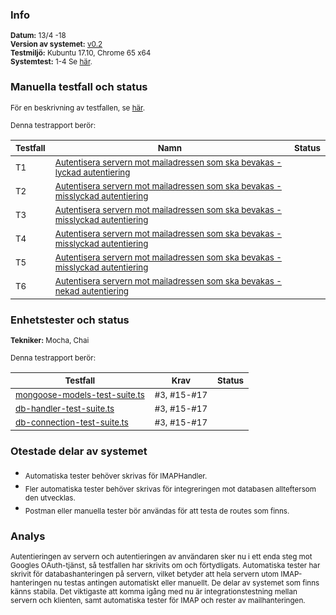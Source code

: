 ### Info
<sub>**Datum:** 13/4 -18</sub>  
<sub>**Version av systemet:** [v0.2](https://github.com/1dv611-futurum-project/futurum-project/releases/tag/0.2)</sub>  
<sub>**Testmiljö:**  Kubuntu 17.10, Chrome 65 x64</sub>  
<sub>**Systemtest:** 1-4 Se [här](https://github.com/1dv611-futurum-project/futurum-project/wiki/Testspecifikation).</sub>  

### Manuella testfall och status
<sub>För en beskrivning av testfallen, se [här](https://github.com/1dv611-futurum-project/futurum-project/wiki/Testspecifikation).</sub>    

<sub>Denna testrapport berör:</sub>  

|<sub>Testfall</sub>|<sub>Namn</sub>|<sub>Status</sub>|
|----|--------|------------|
|<sub>T1</sub>|<sub>[Autentisera servern mot mailadressen som ska bevakas - lyckad autentiering](https://github.com/1dv611-futurum-project/futurum-project/wiki/Testspecifikation#testfall-1---autentisera-servern-mot-mailadressen-som-ska-bevakas---lyckad-autentisering)</sub>|<sub><img src="https://upload.wikimedia.org/wikipedia/commons/thumb/5/50/Yes_Check_Circle.svg/2000px-Yes_Check_Circle.svg.png" width="15"></sub>|
|<sub>T2</sub>|<sub>[Autentisera servern mot mailadressen som ska bevakas - misslyckad autentiering](https://github.com/1dv611-futurum-project/futurum-project/wiki/Testspecifikation#testfall-2---autentisera-servern-mot-mailadressen-som-ska-bevakas---autentiering-behöver-ej-upprepas)</sub>|<sub><img src="https://upload.wikimedia.org/wikipedia/commons/thumb/5/50/Yes_Check_Circle.svg/2000px-Yes_Check_Circle.svg.png" width="15"></sub>|
|<sub>T3</sub>|<sub>[Autentisera servern mot mailadressen som ska bevakas - misslyckad autentiering](https://github.com/1dv611-futurum-project/futurum-project/wiki/Testspecifikation#testfall-3---autentisera-servern-mot-mailadressen-som-ska-bevakas---autentiering-upprepas-om-cookie-tas-bort)</sub>|<sub><img src="https://upload.wikimedia.org/wikipedia/commons/thumb/5/50/Yes_Check_Circle.svg/2000px-Yes_Check_Circle.svg.png" width="15"></sub>|
|<sub>T4</sub>|<sub>[Autentisera servern mot mailadressen som ska bevakas - misslyckad autentiering](https://github.com/1dv611-futurum-project/futurum-project/wiki/Testspecifikation#testfall-4---autentisera-servern-mot-mailadressen-som-ska-bevakas---autentiering-upprepas-om-server-startas-om)</sub>|<sub><img src="https://upload.wikimedia.org/wikipedia/commons/thumb/5/50/Yes_Check_Circle.svg/2000px-Yes_Check_Circle.svg.png" width="15"></sub>|
|<sub>T5</sub>|<sub>[Autentisera servern mot mailadressen som ska bevakas - misslyckad autentiering](https://github.com/1dv611-futurum-project/futurum-project/wiki/Testspecifikation#testfall-5---autentisera-servern-mot-mailadressen-som-ska-bevakas---misslyckad-autentisering)</sub>|<sub><img src="https://upload.wikimedia.org/wikipedia/commons/thumb/5/50/Yes_Check_Circle.svg/2000px-Yes_Check_Circle.svg.png" width="15"></sub>|
|<sub>T6</sub>|<sub>[Autentisera servern mot mailadressen som ska bevakas - nekad autentiering](https://github.com/1dv611-futurum-project/futurum-project/wiki/Testspecifikation#testfall-6---autentisera-servern-mot-mailadressen-som-ska-bevakas---nekad-autentisering)</sub>|<sub><img src="https://upload.wikimedia.org/wikipedia/commons/thumb/5/50/Yes_Check_Circle.svg/2000px-Yes_Check_Circle.svg.png" width="15"></sub>|

### Enhetstester och status
<sub>**Tekniker:** Mocha, Chai </sub>  

<sub>Denna testrapport berör:</sub>  

|<sub>Testfall</sub>|<sub>Krav</sub>|<sub>Status</sub>|
|----|--------|------------|
|<sub>[mongoose-models-test-suite.ts](https://github.com/1dv611-futurum-project/futurum-project/blob/server/services/node/test/db-tests/mongoose-models-test-suite.ts)</sub>|<sub>#3, #15-#17</sub>|<sub><img src="https://upload.wikimedia.org/wikipedia/commons/thumb/5/50/Yes_Check_Circle.svg/2000px-Yes_Check_Circle.svg.png" width="15"></sub>|
|<sub>[db-handler-test-suite.ts](https://github.com/1dv611-futurum-project/futurum-project/blob/server/services/node/test/db-tests/db-handler-test-suite.ts)</sub>|<sub>#3, #15-#17</sub>|<sub><img src="https://upload.wikimedia.org/wikipedia/commons/thumb/5/50/Yes_Check_Circle.svg/2000px-Yes_Check_Circle.svg.png" width="15"></sub>|
|<sub>[db-connection-test-suite.ts](https://github.com/1dv611-futurum-project/futurum-project/blob/server/services/node/test/db-tests/db-connection-test-suite.ts)</sub>|<sub>#3, #15-#17</sub>|<sub><img src="https://upload.wikimedia.org/wikipedia/commons/thumb/5/50/Yes_Check_Circle.svg/2000px-Yes_Check_Circle.svg.png" width="15"></sub>|

### Otestade delar av systemet
* <sub>Automatiska tester behöver skrivas för IMAPHandler.</sub>  
* <sub>Fler automatiska tester behöver skrivas för integreringen mot databasen allteftersom den utvecklas.</sub>  
* <sub>Postman eller manuella tester bör användas för att testa de routes som finns.</sub>  

### Analys
<sub>Autentieringen av servern och autentieringen av användaren sker nu i ett enda steg mot Googles OAuth-tjänst, så testfallen har skrivits om och förtydligats. Automatiska tester har skrivit för databashanteringen på servern, vilket betyder att hela servern utom IMAP-hanteringen nu testas antingen automatiskt eller manuellt. De delar av systemet som finns känns stabila. Det viktigaste att komma igång med nu är integrationstestning mellan servern och klienten, samt automatiska tester för IMAP och rester av mailhanteringen.</sub>